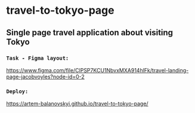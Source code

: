 # travel-to-tokyo-page
## Single page travel application about visiting Tokyo

### **`Task - Figma layout:`**

https://www.figma.com/file/ClPSP7KCU1NbvxMXA914hlFk/travel-landing-page-jacobvoyles?node-id=0-2

### **`Deploy:`**

https://artem-balanovskyi.github.io/travel-to-tokyo-page/
